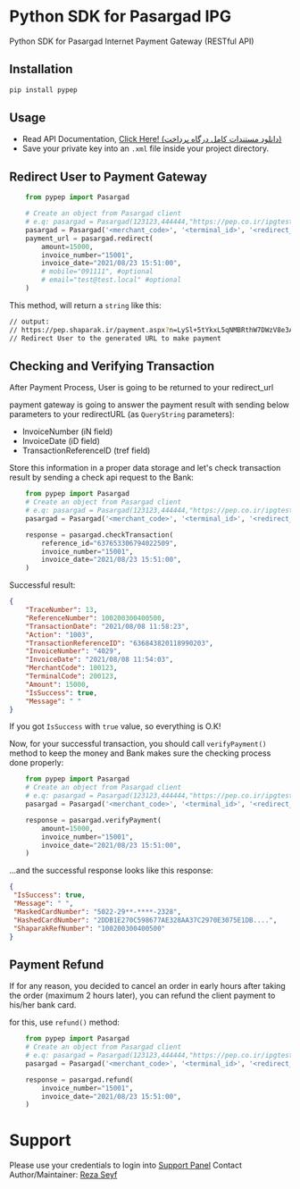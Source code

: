 # Python SDK for Pasargad IPG

Python SDK for Pasargad Internet Payment Gateway (RESTful API)

## Installation

```bash
pip install pypep
```

## Usage
 - Read API Documentation, [Click Here! (دانلود مستندات کامل درگاه پرداخت)](https://www.pep.co.ir/wp-content/uploads/2019/06/1-__PEP_IPG_REST-13971020.Ver3_.00.pdf)
 - Save your private key into an `.xml` file inside your project directory.
 
 
## Redirect User to Payment Gateway
```python
    from pypep import Pasargad

    # Create an object from Pasargad client
    # e.q: pasargad = Pasargad(123123,444444,"https://pep.co.ir/ipgtest","cert.xml")
    pasargad = Pasargad('<merchant_code>', '<terminal_id>', '<redirect_url>', '<certification_file>')
    payment_url = pasargad.redirect(
        amount=15000,
        invoice_number="15001",
        invoice_date="2021/08/23 15:51:00",
        # mobile="091111", #optional
        # email="test@test.local" #optional
    )
```

This method, will return a `string` like this:

```bash
// output:
// https://pep.shaparak.ir/payment.aspx?n=LySl+5tYkxL5qNMBRthW7DWzV8e3ALnTJUqiCS0V/io=
// Redirect User to the generated URL to make payment
```

## Checking and Verifying Transaction
After Payment Process, User is going to be returned to your redirect_url

payment gateway is going to answer the payment result with sending below parameters to your redirectURL (as `QueryString` parameters):
 - InvoiceNumber (iN field) 
 - InvoiceDate (iD field) 
 - TransactionReferenceID (tref field) 
 
Store this information in a proper data storage and let's check transaction result by sending a check api request to the Bank:

```python
    from pypep import Pasargad
    # Create an object from Pasargad client
    # e.q: pasargad = Pasargad(123123,444444,"https://pep.co.ir/ipgtest","cert.xml")
    pasargad = Pasargad('<merchant_code>', '<terminal_id>', '<redirect_url>', '<certification_file>')

    response = pasargad.checkTransaction(
        reference_id="637653306794022509",
        invoice_number="15001",
        invoice_date="2021/08/23 15:51:00",
    )
```

Successful result:
```json
{
    "TraceNumber": 13,
    "ReferenceNumber": 100200300400500,
    "TransactionDate": "2021/08/08 11:58:23",
    "Action": "1003",
    "TransactionReferenceID": "636843820118990203",
    "InvoiceNumber": "4029",
    "InvoiceDate": "2021/08/08 11:54:03",
    "MerchantCode": 100123,
    "TerminalCode": 200123,
    "Amount": 15000,
    "IsSuccess": true,
    "Message": " "
}
```
If you got `IsSuccess` with `true` value, so everything is O.K!

Now, for your successful transaction, you should call `verifyPayment()` method to keep the money and Bank makes sure the checking process done properly:


```python
    from pypep import Pasargad
    # Create an object from Pasargad client
    # e.q: pasargad = Pasargad(123123,444444,"https://pep.co.ir/ipgtest","cert.xml")
    pasargad = Pasargad('<merchant_code>', '<terminal_id>', '<redirect_url>', '<certification_file>')

    response = pasargad.verifyPayment(
        amount=15000,
        invoice_number="15001",
        invoice_date="2021/08/23 15:51:00",
    )
```

...and the successful response looks like this response:
```json
{
 "IsSuccess": true,
 "Message": " ",
 "MaskedCardNumber": "5022-29**-****-2328",
 "HashedCardNumber": "2DDB1E270C598677AE328AA37C2970E3075E1DB....",
 "ShaparakRefNumber": "100200300400500"
}
```

## Payment Refund
If for any reason, you decided to cancel an order in early hours after taking the order (maximum 2 hours later), you can refund the client payment to his/her bank card.

for this, use `refund()` method:


```python
    from pypep import Pasargad
    # Create an object from Pasargad client
    # e.q: pasargad = Pasargad(123123,444444,"https://pep.co.ir/ipgtest","cert.xml")
    pasargad = Pasargad('<merchant_code>', '<terminal_id>', '<redirect_url>', '<certification_file>')

    response = pasargad.refund(
        invoice_number="15001",
        invoice_date="2021/08/23 15:51:00",
    )
```

# Support
Please use your credentials to login into [Support Panel](https://my.pep.co.ir)
Contact Author/Maintainer: [Reza Seyf](https://twitter.com/seyfcode)